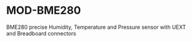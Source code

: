 # MOD-BME280
BME280 precise Humidity, Temperature and Pressure sensor with UEXT and Breadboard connectors
